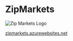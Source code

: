 # ZipMarkets

![Zip Markets Logo](/relative/path/to/ZipMarketsSmall.png?raw=true "Zip Markets Logo")

[zipmarkets.azurewebsites.net](https://zipmarkets.azurewebsites.net/)
